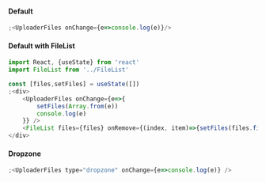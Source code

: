 #### Default
```js
;<UploaderFiles onChange={e=>console.log(e)}/>
```

#### Default with FileList
```js
import React, {useState} from 'react'
import FileList from '../FileList'

const [files,setFiles] = useState([])
;<div>
    <UploaderFiles onChange={e=>{
        setFiles(Array.from(e)) 
        console.log(e)
    }} />
    <FileList files={files} onRemove={(index, item)=>{setFiles(files.filter((file, i) => index !==i))}}/>
</div>
```

#### Dropzone
```js
;<UploaderFiles type="dropzone" onChange={e=>console.log(e)} />
```